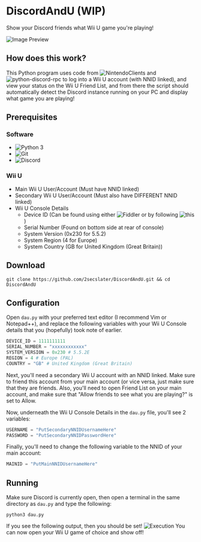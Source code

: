 # DiscordAndU (WIP)
Show your Discord friends what Wii U game you're playing!

![Image Preview](https://i.imgur.com/jUpVsFU.png)

## How does this work?
This Python program uses code from ![NintendoClients](https://github.com/Kinnay/NintendoClients) and ![python-discord-rpc](https://github.com/suclearnub/python-discord-rpc) to log into a Wii U account (with NNID linked), and view your status on the Wii U Friend List, and from there the script should automatically detect the Discord instance running on your PC and display what game you are playing!

## Prerequisites
### Software
* ![Python 3](https://www.python.org/downloads/)
* ![Git](https://git-scm.com/downloads)
* ![Discord](https://www.discordapp.com/)
### Wii U
* Main Wii U User/Account (Must have NNID linked)
* Secondary Wii U User/Account (Must also have DIFFERENT NNID linked)
* Wii U Console Details
	* Device ID (Can be found using either ![Fiddler](https://www.telerik.com/download/fiddler) or by following ![this](https://gbatemp.net/threads/question-how-can-i-find-my-device-id.487981/#post-7661403))
	* Serial Number (Found on bottom side at rear of console)
	* System Version (0x230 for 5.5.2)
	* System Region (4 for Europe)
	* System Country (GB for United Kingdom (Great Britain))

## Download
`git clone https://github.com/2secslater/DiscordAndU.git && cd DiscordAndU`

## Configuration
Open `dau.py` with your preferred text editor (I recommend Vim or Notepad++), and replace the following variables with your Wii U Console details that you (hopefully) took note of earlier.

```py
DEVICE_ID = 1111111111
SERIAL_NUMBER = "xxxxxxxxxxxx"
SYSTEM_VERSION = 0x230 # 5.5.2E
REGION = 4 # Europe (PAL)
COUNTRY = "GB" # United Kingdom (Great Britain)
```

Next, you'll need a secondary Wii U account with an NNID linked. Make sure to friend this account from your main account (or vice versa, just make sure that they are friends. Also, you'll need to open Friend List on your main account, and make sure that "Allow friends to see what you are playing?" is set to Allow.

Now, underneath the Wii U Console Details in the `dau.py` file, you'll see 2 variables:
```py
USERNAME = "PutSecondaryNNIDUsernameHere"
PASSWORD = "PutSecondaryNNIDPasswordHere"
```

Finally, you'll need to change the following variable to the NNID of your main account:
```py
MAINID = "PutMainNNIDUsernameHere"
```

## Running
Make sure Discord is currently open, then open a terminal in the same directory as `dau.py` and type the following:
```
python3 dau.py
```
If you see the following output, then you should be set!
![Execution](https://i.imgur.com/um9eiKv.png)
You can now open your Wii U game of choice and show off!
